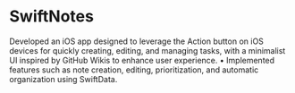 # SwiftNotes
Developed an iOS app designed to leverage the Action button on iOS devices for quickly creating, editing, and managing tasks, with a minimalist UI inspired by GitHub Wikis to enhance user experience. • Implemented features such as note creation, editing, prioritization, and automatic organization using SwiftData. 
